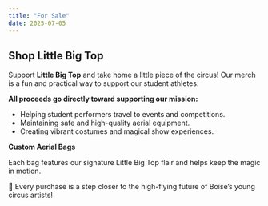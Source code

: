 ```yaml
---
title: "For Sale"
date: 2025-07-05
---
```


## Shop Little Big Top

Support **Little Big Top** and take home a little piece of the circus! Our merch is a fun and practical way to support our student athletes.

**All proceeds go directly toward supporting our mission:**

- Helping student performers travel to events and competitions.
- Maintaining safe and high-quality aerial equipment.
- Creating vibrant costumes and magical show experiences.

**Custom Aerial Bags**

Each bag features our signature Little Big Top flair and helps keep the magic in motion.

💼 Every purchase is a step closer to the high-flying future of Boise’s young circus artists!